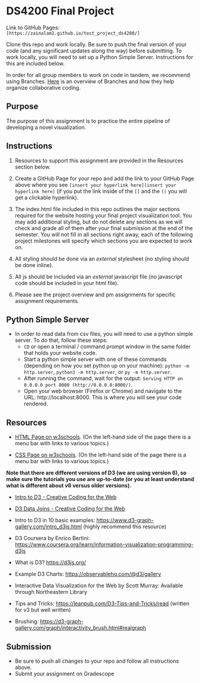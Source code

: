 # DS4200 Final Project

Link to GitHub Pages: `[https://zainalam2.github.io/test_project_ds4200/]`

Clone this repo and work locally. Be sure to push the final version of your code (and any significant updates along the way) before submitting. To work locally, you will need to set up a Python Simple Server. Instructions for this are included below.  

In order for all group members to work on code in tandem, we recommend using Branches. [Here](https://thenewstack.io/dont-mess-with-the-master-working-with-branches-in-git-and-github/) is an overview of Branches and how they help organize collaborative coding.   

## Purpose

The purpose of this assignment is to practice the entire pipeline of developing a novel visualization.   

## Instructions

1. Resources to support this assignment are provided in the Resources section below.  

1. Create a GitHub Page for your repo and add the link to your GitHub Page above where you see `[insert your hyperlink here](insert your hyperlink here)` (if you put the link inside of the `[]` and the `()` you will get a clickable hyperlink). 

1. The index.html file included in this repo outlines the major sections required for the website hosting your final project visualization tool. You may add additional styling, but do not delete any sections as we will check and grade all of them after your final submission at the end of the semester. You will not fill in all sections right away, each of the following project milestones will specify which sections you are expected to work on. 

1. All styling should be done via an *external* stylesheet (no styling should be done inline). 

1. All js should be included via an *external* javascript file (no javascript code should be included in your html file).   

1. Please see the project overview and pm assignments for specific assignment requirements. 

## Python Simple Server

- In order to read data from csv files, you will need to use a python simple server. To do that, follow these steps:
  - `CD` or open a terminal / command prompt window in the same folder that holds your website code.
  - Start a python simple server with one of these commands (depending on how you set python up on your machine): `python -m http.server`, `python3 -m http.server`, or `py -m http.server`. 
  - After running the command, wait for the output: `Serving HTTP on 0.0.0.0 port 8000 (http://0.0.0.0:8000/)`.
  - Open your web browser (Firefox or Chrome) and navigate to the URL: http://localhost:8000. This is where you will see your code rendered. 

## Resources 

* [HTML Page on w3schools](https://www.w3schools.com/html/default.asp). (On the left-hand side of the page there is a menu bar with links to various topics.) 

* [CSS Page on w3schools](https://www.w3schools.com/css/default.asp). (On the left-hand side of the page there is a menu bar with links to various topics.) 

**Note that there are different versions of D3 (we are using version 6), so make sure the tutorials you use are up-to-date (or you at least understand what is different about v6 versus older versions).**

* [Intro to D3 - Creative Coding for the Web](https://www.fluidencodings.com/teaching-materials/cc-for-the-web/v1/page.php?pid=svg)

* [D3 Data Joins - Creative Coding for the Web](https://www.fluidencodings.com/teaching-materials/cc-for-the-web/v1/page.php?pid=data-joins) 

* Intro to D3 in 10 basic examples: https://www.d3-graph-gallery.com/intro_d3js.html (highly recommend this resource)

* D3 Coursera by Enrico Bertini: https://www.coursera.org/learn/information-visualization-programming-d3js

* What is D3? https://d3js.org/

* Example D3 Charts: https://observablehq.com/@d3/gallery

* Interactive Data Visualization for the Web by Scott Murray: Available through Northeastern Library

* Tips and Tricks: https://leanpub.com/D3-Tips-and-Tricks/read (written for v3 but well written)

* Brushing: https://d3-graph-gallery.com/graph/interactivity_brush.html#realgraph 

## Submission

* Be sure to push all changes to your repo and follow all instructions above. 
* Submit your assignment on Gradescope  
